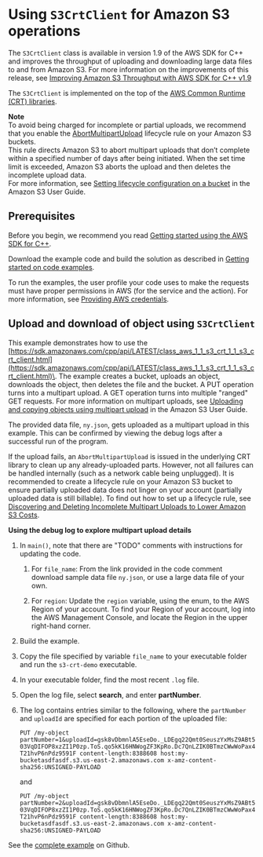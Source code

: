 # Using `S3CrtClient` for Amazon S3 operations<a name="examples-s3-crt"></a>

The `S3CrtClient` class is available in version 1\.9 of the AWS SDK for C\+\+ and improves the throughput of uploading and downloading large data files to and from Amazon S3\. For more information on the improvements of this release, see [Improving Amazon S3 Throughput with AWS SDK for C\+\+ v1\.9 ](https://github.com/aws/aws-sdk-cpp/wiki/Improving-S3-Throughput-with-AWS-SDK-for-CPP-v1.9)

The `S3CrtClient` is implemented on the top of the [AWS Common Runtime \(CRT\) libraries](https://docs.aws.amazon.com/sdkref/latest/guide/common-runtime.html)\.

**Note**  
To avoid being charged for incomplete or partial uploads, we recommend that you enable the [AbortMultipartUpload](https://docs.aws.amazon.com/AmazonS3/latest/API/API_AbortMultipartUpload.html) lifecycle rule on your Amazon S3 buckets\.  
This rule directs Amazon S3 to abort multipart uploads that don’t complete within a specified number of days after being initiated\. When the set time limit is exceeded, Amazon S3 aborts the upload and then deletes the incomplete upload data\.   
For more information, see [Setting lifecycle configuration on a bucket](https://docs.aws.amazon.com/AmazonS3/latest/userguide/how-to-set-lifecycle-configuration-intro.html) in the Amazon S3 User Guide\.

## Prerequisites<a name="codeExamplePrereq"></a>

Before you begin, we recommend you read [Getting started using the AWS SDK for C\+\+](getting-started.md)\. 

Download the example code and build the solution as described in [Getting started on code examples](getting-started-code-examples.md)\. 

To run the examples, the user profile your code uses to make the requests must have proper permissions in AWS \(for the service and the action\)\. For more information, see [Providing AWS credentials](credentials.md)\.

## Upload and download of object using `S3CrtClient`<a name="stream"></a>

This example demonstrates how to use the [https://sdk.amazonaws.com/cpp/api/LATEST/class_aws_1_1_s3_crt_1_1_s3_crt_client.html](https://sdk.amazonaws.com/cpp/api/LATEST/class_aws_1_1_s3_crt_1_1_s3_crt_client.html)\. The example creates a bucket, uploads an object, downloads the object, then deletes the file and the bucket\. A PUT operation turns into a multipart upload\. A GET operation turns into multiple "ranged" GET requests\. For more information on multipart uploads, see [Uploading and copying objects using multipart upload](https://docs.aws.amazon.com/AmazonS3/latest/userguide/mpuoverview.html) in the Amazon S3 User Guide\. 

The provided data file, `ny.json`, gets uploaded as a multipart upload in this example\. This can be confirmed by viewing the debug logs after a successful run of the program\.

If the upload fails, an `AbortMultipartUpload` is issued in the underlying CRT library to clean up any already\-uploaded parts\. However, not all failures can be handled internally \(such as a network cable being unplugged\)\. It is recommended to create a lifecycle rule on your Amazon S3 bucket to ensure partially uploaded data does not linger on your account \(partially uploaded data is still billable\)\. To find out how to set up a lifecycle rule, see [Discovering and Deleting Incomplete Multipart Uploads to Lower Amazon S3 Costs](http://aws.amazon.com/blogs/aws-cost-management/discovering-and-deleting-incomplete-multipart-uploads-to-lower-amazon-s3-costs/ )\. 

**Using the debug log to explore multipart upload details**

1. In `main()`, note that there are "TODO" comments with instructions for updating the code\.

   1. For `file_name`: From the link provided in the code comment download sample data file `ny.json`, or use a large data file of your own\.

   1. For `region`: Update the `region` variable, using the enum, to the AWS Region of your account\. To find your Region of your account, log into the AWS Management Console, and locate the Region in the upper right\-hand corner\.

1. Build the example\.

1. Copy the file specified by variable `file_name` to your executable folder and run the `s3-crt-demo` executable\.

1. In your executable folder, find the most recent `.log` file\.

1. Open the log file, select **search**, and enter **partNumber**\.

1. The log contains entries similar to the following, where the `partNumber` and `uploadId` are specified for each portion of the uploaded file:

    `PUT /my-object partNumber=1&uploadId=gsk8vDbmnlA5EseDo._LDEgq22Qmt0SeuszYxMsZ9ABt503VqDIFOP8xzZI1P0zp.ToS.qo5kK16HNWogZF3KpRo.Dc7QnLZIK0BTmzCWwWoPax4T21hvP6nPdz9591F content-length:8388608 host:my-bucketasdfasdf.s3.us-east-2.amazonaws.com x-amz-content-sha256:UNSIGNED-PAYLOAD`

    and 

    `PUT /my-object partNumber=2&uploadId=gsk8vDbmnlA5EseDo._LDEgq22Qmt0SeuszYxMsZ9ABt503VqDIFOP8xzZI1P0zp.ToS.qo5kK16HNWogZF3KpRo.Dc7QnLZIK0BTmzCWwWoPax4T21hvP6nPdz9591F content-length:8388608 host:my-bucketasdfasdf.s3.us-east-2.amazonaws.com x-amz-content-sha256:UNSIGNED-PAYLOAD `

See the [complete example](https://github.com/awsdocs/aws-doc-sdk-examples/tree/master/cpp/example_code/s3-crt/s3-crt-demo.cpp) on Github\.